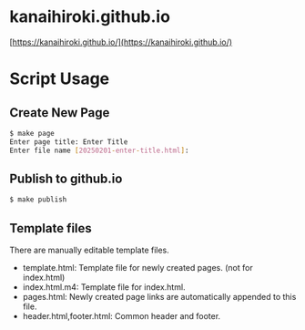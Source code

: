 # kanaihiroki.github.io

[https://kanaihiroki.github.io/](https://kanaihiroki.github.io/)

# Script Usage

## Create New Page

```sh
$ make page
Enter page title: Enter Title
Enter file name [20250201-enter-title.html]:
```

## Publish to github.io

```sh
$ make publish
```

## Template files

There are manually editable template files.

- template.html: Template file for newly created pages. (not for index.html)
- index.html.m4: Template file for index.html.
- pages.html: Newly created page links are automatically appended to this file.
- header.html,footer.html: Common header and footer.
